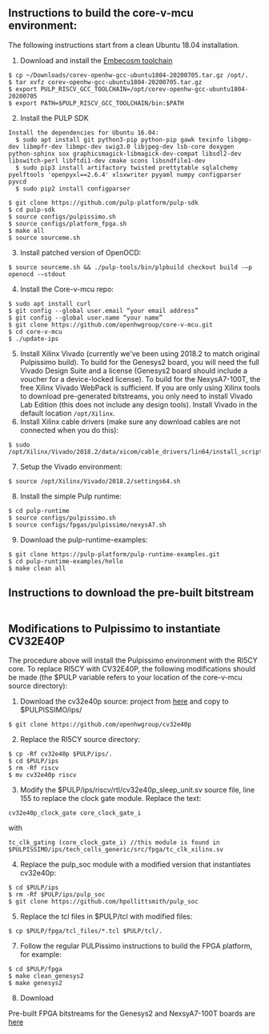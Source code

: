 ## Instructions to build the core-v-mcu environment:

The following instructions start from a clean Ubuntu 18.04 installation.


1. Download and install the [Embecosm toolchain](https://buildbot.embecosm.com/job/corev-gcc-ubuntu1804/2/artifact/corev-openhw-gcc-ubuntu1804-20200705.tar.gz)
``` 
$ cp ~/Downloads/corev-openhw-gcc-ubuntu1804-20200705.tar.gz /opt/.
$ tar xvfz corev-openhw-gcc-ubuntu1804-20200705.tar.gz
$ export PULP_RISCV_GCC_TOOLCHAIN=/opt/corev-openhw-gcc-ubuntu1804-20200705
$ export PATH=$PULP_RISCV_GCC_TOOLCHAIN/bin:$PATH
```
2. Install the PULP SDK
```
Install the dependencies for Ubuntu 16.04:
  $ sudo apt install git python3-pip python-pip gawk texinfo libgmp-dev libmpfr-dev libmpc-dev swig3.0 libjpeg-dev lsb-core doxygen python-sphinx sox graphicsmagick-libmagick-dev-compat libsdl2-dev libswitch-perl libftdi1-dev cmake scons libsndfile1-dev
  $ sudo pip3 install artifactory twisted prettytable sqlalchemy pyelftools 'openpyxl==2.6.4' xlsxwriter pyyaml numpy configparser pyvcd
  $ sudo pip2 install configparser

$ git clone https://github.com/pulp-platform/pulp-sdk
$ cd pulp-sdk
$ source configs/pulpissimo.sh
$ source configs/platform_fpga.sh
$ make all
$ source sourceme.sh
```
3. Install patched version of OpenOCD:
```
$ source sourceme.sh && ./pulp-tools/bin/plpbuild checkout build -—p openocd -—stdout
```
4. Install the Core-v-mcu repo:
```
$ sudo apt install curl
$ git config --global user.email “your email address”
$ git config --global user.name “your name”
$ git clone https://github.com/openhwgroup/core-v-mcu.git
$ cd core-v-mcu
$ ./update-ips
```
5. Install Xilinx Vivado (currently we've been using 2018.2 to match original Pulpissimo build). To build for the Genesys2 board, you will need the full Vivado Design Suite and a license (Genesys2 board should include a voucher for a device-locked license). To build for the NexysA7-100T, the free Xilinx Vivado WebPack is sufficient. If you are only using Xilinx tools to download pre-generated bitstreams, you only need to install Vivado Lab Edition (this does not include any design tools). Install Vivado in the default location `/opt/Xilinx`.
6. Install Xilinx cable drivers (make sure any download cables are not connected when you do this):
``` 
$ sudo /opt/Xilinx/Vivado/2018.2/data/xicom/cable_drivers/lin64/install_script/install_drivers
```
7. Setup the Vivado environment:
```
$ source /opt/Xilinx/Vivado/2018.2/settings64.sh
```
8. Install the simple Pulp runtime:
```
$ cd pulp-runtime
$ source configs/pulpissimo.sh
$ source configs/fpgas/pulpissimo/nexysA7.sh
```
9. Download the pulp-runtime-examples:
```
$ git clone https://pulp-platform/pulp-runtime-examples.git
$ cd pulp-runtime-examples/hello
$ make clean all
```
## Instructions to download the pre-built bitstream
```

```

## Modifications to Pulpissimo to instantiate CV32E40P

The procedure above will install the Pulpissimo environment with the RI5CY core. To replace RI5CY with CV32E40P, the following modifications should be made (the $PULP variable refers to your location of the core-v-mcu source directory):

1. Download the cv32e40p source: project from [here](https://github.com/openhwgroup/cv32e40p) and copy to $PULPISSIMO/ips/
``` 
$ git clone https://github.com/openhwgroup/cv32e40p
```

2. Replace the RI5CY source directory:
```
$ cp -Rf cv32e40p $PULP/ips/.
$ cd $PULP/ips
$ rm -Rf riscv
$ mv cv32e40p riscv
```

3. Modify the $PULP/ips/riscv/rtl/cv32e40p_sleep_unit.sv source file, line 155 to replace the clock gate module. Replace the text:
```
cv32e40p_clock_gate core_clock_gate_i
```
with
```
tc_clk_gating (core_clock_gate_i) //this module is found in $PULPISSIMO/ips/tech_cells_generic/src/fpga/tc_clk_xilinx.sv
```            
4. Replace the pulp_soc module with a modified version that instantiates cv32e40p:
```
$ cd $PULP/ips
$ rm -Rf $PULP/ips/pulp_soc
$ git clone https://github.com/hpollittsmith/pulp_soc
```

5. Replace the tcl files in $PULP/tcl with modified files:
```
$ cp $PULP/fpga/tcl_files/*.tcl $PULP/tcl/.
```
7. Follow the regular PULPissimo instructions to build the FPGA platform, for example:
```
$ cd $PULP/fpga
$ make clean_genesys2
$ make genesys2
```
8. Download

Pre-built FPGA bitstreams for the Genesys2 and NexsyA7-100T boards are [here](https://github.com/hpollittsmith/core-v-mcu/tree/master/fpga/bitstreams)
